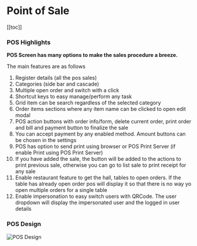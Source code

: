 # Point of Sale

[[toc]]

### POS Highlights

**POS Screen has many options to make the sales procedure a breeze.**

The main features are as follows

1. Register details (all the pos sales)
2. Categories (side bar and cascade)
3. Multiple open order and switch with a click
4. Shortcut keys to easy manage/perform any task
5. Grid item can be search regardless of the selected category
6. Order items sections where any item name can be clicked to open edit modal
7. POS action buttons with order info/form, delete current order, print order and bill and payment button to finalize the sale
8. You can accept payment by any enabled method. Amount buttons can be chosen in the settings
9. POS has option to send print using browser or POS Print Server (if enable Print using POS Print Server)
10. If you have added the sale, the button will be added to the actions to print previous sale, otherwise you can go to list sale to print receipt for any sale
11. Enable restaurant feature to get the hall, tables to open orders. If the table has already open order pos will display it so that there is no way yo open multiple orders for a single table
12. Enable impersonation to easy switch users with QRCode. The user dropdown will display the impersonated user and the logged in user details

### POS Design

<img :src="$withBase('/assets/img/pos-design.png')" alt="POS Design" >

